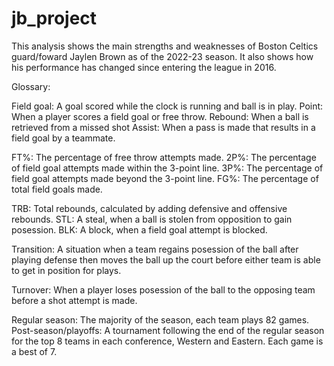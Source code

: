 # jb_project

This analysis shows the main strengths and weaknesses of Boston Celtics guard/foward Jaylen Brown as of the 2022-23 season. It also shows how his performance has changed since entering the league in 2016. 


Glossary: 

Field goal: A goal scored while the clock is running and ball is in play. 
Point: When a player scores a field goal or free throw. 
Rebound: When a ball is retrieved from a missed shot
Assist: When a pass is made that results in a field goal by a teammate. 

FT%: The percentage of free throw attempts made. 
2P%: The percentage of field goal attempts made within the 3-point line. 
3P%: The percentage of field goal attempts made beyond the 3-point line. 
FG%: The percentage of total field goals made. 

TRB: Total rebounds, calculated by adding defensive and offensive rebounds. 
STL: A steal, when a ball is stolen from opposition to gain posession. 
BLK: A block, when a field goal attempt is blocked. 

Transition: A situation when a team regains posession of the ball after playing defense 
  then moves the ball up the court before either team is able to get in position for plays. 

Turnover: When a player loses posession of the ball to the opposing team before a shot attempt is made. 

Regular season: The majority of the season, each team plays 82 games. 
Post-season/playoffs: A tournament following the end of the regular season for the top 8 teams in each conference, Western and Eastern. Each game is a best of 7. 